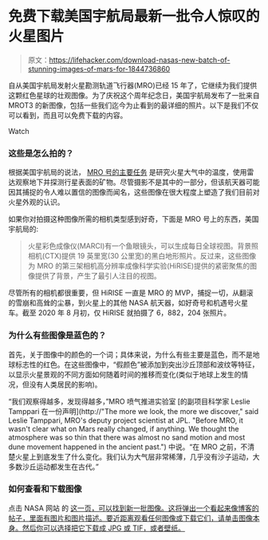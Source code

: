 # 免费下载美国宇航局最新一批令人惊叹的火星图片

> 原文：<https://lifehacker.com/download-nasas-new-batch-of-stunning-images-of-mars-for-1844736860>

自从美国宇航局发射火星勘测轨道飞行器(MRO)已经 15 年了，它继续为我们提供这颗红色星球的壮观图像。为了庆祝这个周年纪念日，美国宇航局发布了一批来自 MROT3 的新图像，包括一些我们迄今为止看到的最详细的照片。以下是我们不仅可以看到，而且可以免费下载的内容。

Watch

### 这些是怎么拍的？

根据美国宇航局的说法， [MRO 号的主要任务](https://www.jpl.nasa.gov/news/news.php?feature=7724) 是研究火星大气中的温度，使用雷达观察地下并探测行星表面的矿物。尽管摄影不是其中的一部分，但该航天器可能因其捕捉的令人难以置信的图像而闻名，这些图像在很大程度上塑造了我们目前对火星外观的认识。

如果你对拍摄这种图像所需的相机类型感到好奇，下面是 MRO 号上的东西，美国宇航局的:

> 火星彩色成像仪(MARCI)有一个鱼眼镜头，可以生成每日全球视图。背景照相机(CTX)提供 19 英里宽(30 公里宽)的黑白地形照片。反过来，这些图像为 MRO 的第三架相机高分辨率成像科学实验(HiRISE)提供的紧密聚焦的图像提供了背景，产生了最引人注目的视图。

尽管所有的相机都很重要，但 HiRISE 一直是 MRO 的 MVP，捕捉一切，从翻滚的雪崩和高耸的尘暴，到火星上的其他 NASA 航天器，如好奇号和机遇号火星车。截至 2020 年 8 月初，仅 HiRISE 就拍摄了 6，882，204 张照片。

### 为什么有些图像是蓝色的？

首先，关于图像中的颜色的一个词；具体来说，为什么有些主要是蓝色，而不是地球标志性的红色。在这些图像中，“假颜色”被添加到突出沙丘顶部和波纹等特征，以显示火星景观的不同方面如何随着时间的推移而变化(类似于地球上发生的情况，但没有人类居民的影响)。

“我们观察得越多，发现得越多，”MRO 喷气推进实验室 [的副项目科学家 Leslie Tamppari 在一份声明](http://"The more we look, the more we discover," said Leslie Tamppari, MRO's deputy project scientist at JPL. "Before MRO, it wasn't clear what on Mars really changed, if anything. We thought the atmosphere was so thin that there was almost no sand motion and most dune movement happened in the ancient past.") 中说。“在 MRO 之前，不清楚火星上到底发生了什么变化。我们认为大气层非常稀薄，几乎没有沙子运动，大多数沙丘运动都发生在古代。”

### **如何查看和下载图像**

点击 NASA 网站 的 [这一页，可以找到新一批图像。这将弹出一个看起来像博客的帖子，里面有图片和图片描述。要近距离观看任何图像或下载它们，请单击图像本身。然后你可以选择把它下载成 JPG 或 TIF，或者壁纸。](https://www.jpl.nasa.gov/news/news.php?feature=7724)